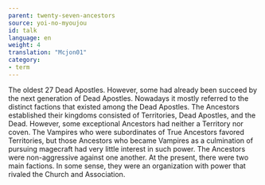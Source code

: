 ```yaml
---
parent: twenty-seven-ancestors
source: yoi-no-myoujou
id: talk
language: en
weight: 4
translation: "Mcjon01"
category:
- term
---
```


The oldest 27 Dead Apostles.
However, some had already been succeed by the next generation of Dead Apostles. Nowadays it mostly referred to the distinct factions that existed among the Dead Apostles.
The Ancestors established their kingdoms consisted of Territories, Dead Apostles, and the Dead. However, some exceptional Ancestors had neither a Territory nor coven.
The Vampires who were subordinates of True Ancestors favored Territories, but those Ancestors who became Vampires as a culmination of pursuing magecraft had very little interest in such power.
The Ancestors were non-aggressive against one another. At the present, there were two main factions.
In some sense, they were an organization with power that rivaled the Church and Association.
